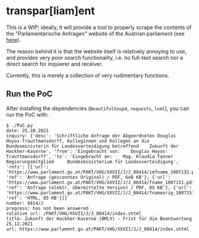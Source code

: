 # transpar[liam]ent

This is a WIP; ideally, it will provide a tool to properly scrape the contents of the "Parlamentarische Anfragen" website of the Austrian parliament (see [here](https://www.parlament.gv.at/PAKT/JMAB/)).

The reason behind it is that the website itself is relatively annoying to use, and provides very poor search functionality, i.e. no full-text search nor a direct search for inquierer and receiver.

Currently, this is merely a collection of very rudimentary functions.

## Run the PoC
After installing the dependencies (`BeautifulSoup4`, `requests`, `lxml`), you can run the PoC with:

```
$ ./PoC.py
date: 25.10.2021
inquiry: {'desc': 'Schriftliche Anfrage der Abgeordneten Douglas   Hoyos-Trauttmansdorff, Kolleginnen und Kollegen an die   Bundesministerin für Landesverteidigung betreffend    Zukunft der Hackher-Kaserne', 'from': 'Eingebracht von:    Douglas Hoyos-Trauttmansdorff', 'to': 'Eingebracht an:    Mag. Klaudia Tanner Regierungsmitglied     Bundesministerium für Landesverteidigung', 'refs': [{'url': 'https://www.parlament.gv.at/PAKT/VHG/XXVII/J/J_08414/imfname_1007132.pdf', 'ref': 'Anfrage (gescanntes Original) / PDF, 648 KB'}, {'url': 'https://www.parlament.gv.at/PAKT/VHG/XXVII/J/J_08414/fname_1007151.pdf', 'ref': 'Anfrage (elektr. übermittelte Version) / PDF, 85 KB'}, {'url': 'https://www.parlament.gv.at/PAKT/VHG/XXVII/J/J_08414/fnameorig_1007151.html', 'ref': 'HTML, 85 KB'}]}
number: 8414/J
progress: has not been answered
relative url: /PAKT/VHG/XXVII/J/J_08414/index.shtml
title: Zukunft der Hackher-Kaserne (BMLV) - Frist für die Beantwortung 25.12.2021
url: https://www.parlament.gv.at/PAKT/VHG/XXVII/J/J_08414/index.shtml
```